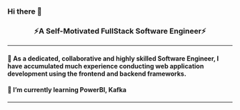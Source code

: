 ### Hi there 👋 
<h3 align="center">⚡A Self-Motivated FullStack Software Engineer⚡</h3>
<hr>
<h4>🌱 As a dedicated, collaborative and highly skilled Software Engineer, I have accumulated much experience conducting web application development using the frontend and backend frameworks.</h4>
<h4>🔭 I’m currently learning PowerBI, Kafka</h4>
<hr>

